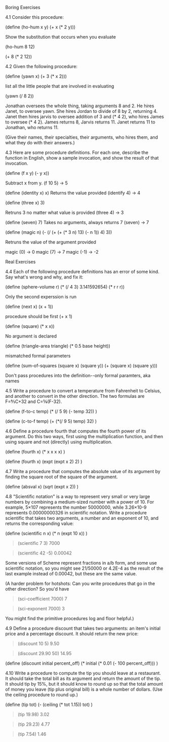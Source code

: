Boring Exercises

4.1  Consider this procedure:

(define (ho-hum x y)
  (+ x (* 2 y)))

Show the substitution that occurs when you evaluate

(ho-hum 8 12)

(+ 8 (* 2 12))

4.2  Given the following procedure:

(define (yawn x)
  (+ 3 (* x 2)))

list all the little people that are involved in evaluating

(yawn (/ 8 2))

Jonathan oversees the whole thing, taking arguments 8 and 2. He hires Janet, to oversee yawn. She hires Jordan to divide of 8 by 2, returning 4. Janet then hires jarvis to oversee addition of 3 and (* 4 2), who hires James to oversee (* 4 2). James returns 8, Jarvis returns 11. Janet returns 11 to Jonathan, who returns 11.

(Give their names, their specialties, their arguments, who hires them, and what they do with their answers.)

4.3  Here are some procedure definitions. For each one, describe the function in English, show a sample invocation, and show the result of that invocation.

(define (f x y) (- y x))

Subtract x from y. 
(f 10 5) -> 5

(define (identity x) x)
Returns the value provided
(identify 4) -> 4

(define (three x) 3)

Retruns 3 no matter what value is provided
(three 4) -> 3

(define (seven) 7)
Takes no arguments, always returns 7
(seven) -> 7

(define (magic n)
  (- (/ (+ (+ (* 3 n)
              13)
           (- n 1))
        4)
     3))

Retruns the value of the argument provided

magic (0) -> 0
magic (7) -> 7
magic (-1) -> -2

Real Exercises

4.4  Each of the following procedure definitions has an error of some kind. Say what's wrong and why, and fix it:

(define (sphere-volume r)
  (* (/ 4 3) 3.141592654)
  (* r r r))

Only the second experssion is run

(define (next x)
  (x + 1))

procedure should be first (+ x 1)

(define (square)
  (* x x))

No argument is declared

(define (triangle-area triangle)
  (* 0.5 base height))

mismatched formal parameters

(define (sum-of-squares (square x) (square y))
  (+ (square x) (square y)))

Don't pass procedures into the definition--only formal paramters, aka names

4.5  Write a procedure to convert a temperature from Fahrenheit to Celsius, and another to convert in the other direction. The two formulas are F=9⁄5C+32 and C=5⁄9(F-32).

(define (f-to-c temp)
  (* (/ 5 9) (- temp 32))
)

(define (c-to-f temp)
  (+ (*(/ 9 5) temp) 32)
)

4.6  Define a procedure fourth that computes the fourth power of its argument. Do this two ways, first using the multiplication function, and then using square and not (directly) using multiplication.

(define (fourth x)
  (* x x x x)
)

(define (fourth x)
 (expt (expt x 2) 2)
)

4.7  Write a procedure that computes the absolute value of its argument by finding the square root of the square of the argument.

(define (absval x)
  (sqrt (expt x 2))
)

4.8  "Scientific notation" is a way to represent very small or very large numbers by combining a medium-sized number with a power of 10. For example, 5×107 represents the number 50000000, while 3.26×10-9 represents 0.00000000326 in scientific notation. Write a procedure scientific that takes two arguments, a number and an exponent of 10, and returns the corresponding value:

(define (scientific n x)
  (* n (expt 10 x))
)

> (scientific 7 3)
7000

> (scientific 42 -5)
0.00042

Some versions of Scheme represent fractions in a/b form, and some use scientific notation, so you might see 21/50000 or 4.2E-4 as the result of the last example instead of 0.00042, but these are the same value.

(A harder problem for hotshots: Can you write procedures that go in the other direction? So you'd have

> (sci-coefficient 7000)
7

> (sci-exponent 7000)
3

You might find the primitive procedures log and floor helpful.)

4.9  Define a procedure discount that takes two arguments: an item's initial price and a percentage discount. It should return the new price:

> (discount 10 5)
9.50

> (discount 29.90 50)
14.95

(define (discount initial percent_off)
  (* initial (* 0.01 (- 100 percent_off)))
)

4.10  Write a procedure to compute the tip you should leave at a restaurant. It should take the total bill as its argument and return the amount of the tip. It should tip by 15%, but it should know to round up so that the total amount of money you leave (tip plus original bill) is a whole number of dollars. (Use the ceiling procedure to round up.)

(define (tip tot)
  (- (ceiling (* tot 1.15)) tot)
)

> (tip 19.98)
3.02

> (tip 29.23)
4.77

> (tip 7.54)
1.46
